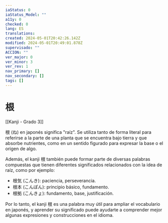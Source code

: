 ```yaml
---
iaStatus: 0
iaStatus_Model: ""
a11y: 0
checked: 0
lang: ES
translations: 
created: 2024-05-01T20:42:26.142Z
modified: 2024-05-01T20:49:01.878Z
supervisado: ""
ACCION: ""
ver_major: 0
ver_minor: 3
ver_rev: 1
nav_primary: []
nav_secondary: []
tags: []
---
```

# 根

[[Kanji - Grado 3]]

根 (ね) en japonés significa "raíz". Se utiliza tanto de forma literal para referirse a la parte de una planta que se encuentra bajo tierra y que absorbe nutrientes, como en un sentido figurado para expresar la base o el origen de algo.

Además, el kanji 根 también puede formar parte de diversas palabras compuestas que tienen diferentes significados relacionados con la idea de raíz, como por ejemplo:

- 根気 (こんき): paciencia, perseverancia.
- 根本 (こんぽん): principio básico, fundamento.
- 根拠 (こんきょ): fundamento, base, justificación. 

Por lo tanto, el kanji 根 es una palabra muy útil para ampliar el vocabulario en japonés, y aprender su significado puede ayudarte a comprender mejor algunas expresiones y construcciones en el idioma.

